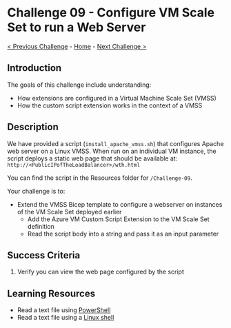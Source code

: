 # Challenge 09 - Configure VM Scale Set to run a Web Server

[< Previous Challenge](./Challenge-08.md) - [Home](../README.md) - [Next Challenge >](./Challenge-10.md)

## Introduction

The goals of this challenge include understanding:
- How extensions are configured in a Virtual Machine Scale Set (VMSS)
- How the custom script extension works in the context of a VMSS

## Description

We have provided a script (`install_apache_vmss.sh`) that configures Apache web server on a Linux VMSS. When run on an individual VM instance, the script deploys a static web page that should be available at: `http://<PublicIPofTheLoadBalancer>/wth.html`  

You can find the script in the Resources folder for `/Challenge-09`.

Your challenge is to:

- Extend the VMSS Bicep template to configure a webserver on instances of the VM Scale Set deployed earlier
    - Add the Azure VM Custom Script Extension to the VM Scale Set definition
    - Read the script body into a string and pass it as an input parameter

## Success Criteria

1. Verify you can view the web page configured by the script

## Learning Resources

- Read a text file using [PowerShell](https://docs.microsoft.com/en-us/powershell/module/microsoft.powershell.management/get-content?view=powershell-7.1)
- Read a text file using a [Linux shell](https://askubuntu.com/questions/261900/how-do-i-open-a-text-file-in-my-terminal)
